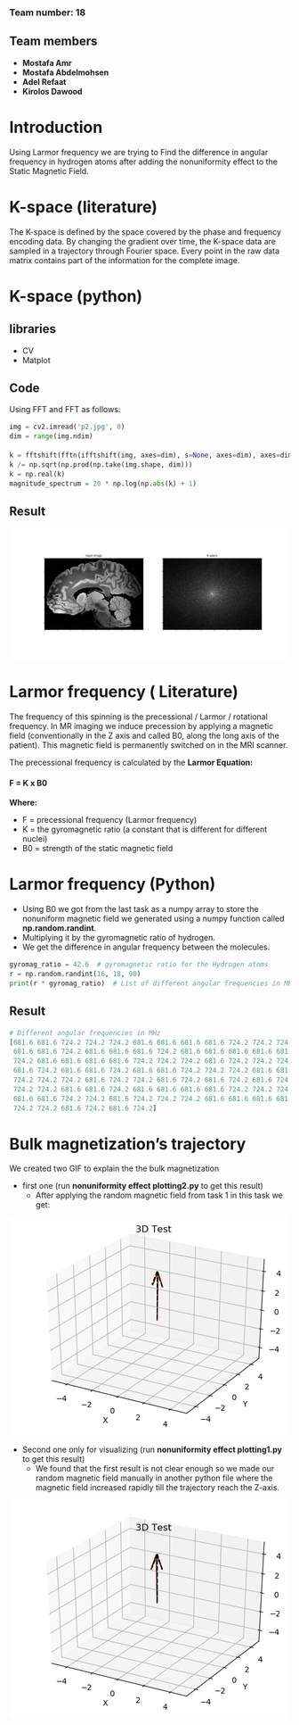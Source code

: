 ### Team number: 18

## Team members
- **Mostafa Amr**
- **Mostafa Abdelmohsen**
- **Adel Refaat**
- **Kirolos Dawood**

# Introduction 
Using Larmor frequency we are trying to Find the difference in angular frequency in hydrogen atoms 
after adding the nonuniformity effect to the Static Magnetic Field. 

# K-space (literature)
The K-space is defined by the space covered by the phase and frequency encoding data. 
By changing the gradient over time, the K-space data are sampled in a trajectory through Fourier space. 
Every point in the raw data matrix contains part of the information for the complete image. 

# K-space (python)
## libraries 
- CV
- Matplot
## Code 
Using FFT and FFT as follows:

```python
img = cv2.imread('p2.jpg', 0)
dim = range(img.ndim)

k = fftshift(fftn(ifftshift(img, axes=dim), s=None, axes=dim), axes=dim)
k /= np.sqrt(np.prod(np.take(img.shape, dim)))
k = np.real(k)
magnitude_spectrum = 20 * np.log(np.abs(k) + 1)
```

## Result 
![](imgs/Kspace.png)

# Larmor frequency ( Literature)
The frequency of this spinning is the precessional / Larmor / rotational frequency. 
In MR imaging we induce precession by applying a magnetic field 
(conventionally in the Z axis and called B0, along the long axis of the patient). 
This magnetic field is permanently switched on in the MRI scanner.

The precessional frequency is calculated by the **Larmor Equation:**

#### F = K x B0 

**Where:**      
- F = precessional frequency (Larmor frequency)
- K = the gyromagnetic ratio (a constant that is different for     different nuclei)
- B0 = strength of the static magnetic field

# Larmor frequency (Python)
- Using B0 we got from the last task as a numpy array to store the nonuniform magnetic field we generated using a 
numpy function called **np.random.randint**.
- Multiplying it by the gyromagnetic ratio of hydrogen.
 - We get the difference in angular frequency between the molecules.

```python
gyromag_ratio = 42.6  # gyromagnetic ratio for the Hydrogen atoms
r = np.random.randint(16, 18, 90)
print(r * gyromag_ratio)  # List of different angular frequencies in MHz
```

## Result 
```python
# Different angular frequencies in MHz
[681.6 681.6 724.2 724.2 724.2 681.6 681.6 681.6 681.6 724.2 724.2 724.2
 681.6 681.6 724.2 681.6 681.6 681.6 724.2 681.6 681.6 681.6 681.6 681.6
 724.2 681.6 681.6 681.6 681.6 724.2 724.2 724.2 681.6 724.2 724.2 724.2
 681.6 724.2 681.6 681.6 724.2 681.6 681.6 724.2 724.2 724.2 681.6 681.6
 724.2 724.2 724.2 681.6 724.2 724.2 681.6 724.2 681.6 724.2 681.6 724.2
 724.2 724.2 681.6 681.6 724.2 681.6 681.6 681.6 681.6 724.2 724.2 724.2
 681.6 681.6 724.2 724.2 681.6 724.2 724.2 724.2 681.6 681.6 681.6 681.6
 724.2 724.2 681.6 724.2 681.6 724.2]
```

# Bulk magnetization’s trajectory
We created two GIF to explain the the bulk magnetization
-  first one (run **nonuniformity effect plotting2.py** to get this result) 
    - After applying the random magnetic field from task 1 in this task we get:

![Alt Text](imgs/nonuniformPlotting2.gif)


- Second one only for visualizing (run **nonuniformity effect plotting1.py** to get this result) 
    - We found that the first result is not clear enough so we made our random magnetic field manually in another 
    python file where the magnetic field increased rapidly till the trajectory reach the Z-axis.

![Alt Text](imgs/nonuniformPlotting1.gif)





